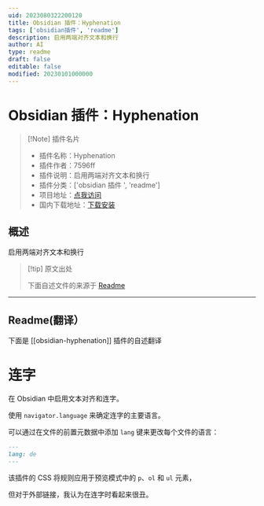 ```yaml
---
uid: 2023080322200120
title: Obsidian 插件：Hyphenation
tags: ['obsidian插件', 'readme']
description: 启用两端对齐文本和换行
author: AI
type: readme
draft: false
editable: false
modified: 20230101000000
---
```


# Obsidian 插件：Hyphenation

> [!Note] 插件名片
> - 插件名称：Hyphenation
> - 插件作者：7596ff
> - 插件说明：启用两端对齐文本和换行
> - 插件分类：['obsidian 插件 ', 'readme']
> - 项目地址：[点我访问](https://github.com/7596ff/obsidian-hyphenation)
> - 国内下载地址：[下载安装](https://pkmer.cn/products/plugin/pluginMarket/?obsidian-hyphenation)

## 概述

启用两端对齐文本和换行

> [!tip] 原文出处
>
>下面自述文件的来源于 [Readme](https://ghproxy.net/https://raw.githubusercontent.com/7596ff/obsidian-hyphenation/main/README.md)

---

## Readme(翻译）

下面是 [[obsidian-hyphenation]] 插件的自述翻译

# 连字

在 Obsidian 中启用文本对齐和连字。

使用 `navigator.language` 来确定连字的主要语言。

可以通过在文件的前置元数据中添加 `lang` 键来更改每个文件的语言：

```md
---
lang: de
---
```

该插件的 CSS 将规则应用于预览模式中的 `p`、`ol` 和 `ul` 元素，

但对于外部链接，我认为在连字时看起来很丑。

